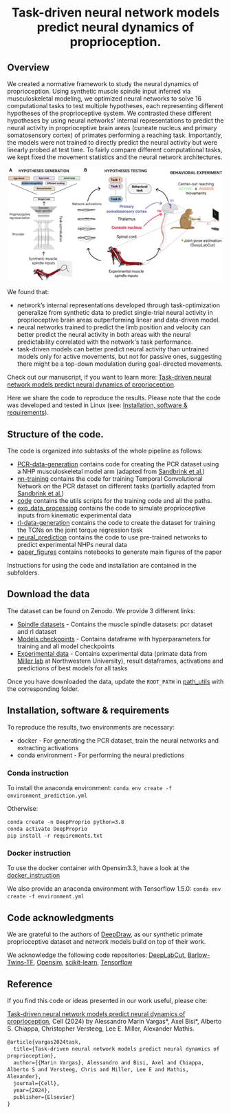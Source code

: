 <h1 style="text-align: center;">Task-driven neural network models predict neural dynamics of proprioception.</h1>

<h2>Overview</h2>

We created a normative framework to study the neural dynamics of proprioception. Using synthetic muscle spindle input inferred via musculoskeletal modeling, we optimized neural networks to solve 16 computational tasks to test multiple hypotheses, each representing different hypotheses of the proprioceptive system. We contrasted these different hypotheses by using neural networks' internal representations to predict the neural activity in proprioceptive brain areas (cuneate nucleus and primary somatosensory cortex) of primates performing a reaching task.
Importantly, the models were not trained to directly predict the neural activity but were linearly probed at test time. To fairly compare different computational tasks, we kept fixed the movement statistics and the neural network architectures.

<p align="center">
    <img src="paper_figures/summary_figure.png" width="800" alt="Overview">
</p>

We found that:
- network’s internal representations developed through task-optimization generalize from synthetic data to predict single-trial neural activity in proprioceptive brain areas outperforming linear and data-driven model.
- neural networks trained to predict the limb position and velocity can better predict the neural activity in both areas with the neural predictability correlated with the network's task performance.
- task-driven models can better predict neural activity than untrained models only for active movements, but not for passive ones, suggesting there might be a top-down modulation during goal-directed movements.

Check out our manuscript, if you want to learn more: [Task-driven neural network models predict neural dynamics of proprioception](https://www.cell.com/cell/pdf/S0092-8674(24)00239-3.pdf). 

Here we share the code to reproduce the results. Please note that the code was developed and tested in Linux (see: [Installation, software & requirements](#installation)).

<h2>Structure of the code.</h2>

The code is organized into subtasks of the whole pipeline as follows:

- [PCR-data-generation](PCR-data-generation) contains code for creating the PCR dataset using a NHP musculoskeletal model arm (adapted from [Sandbrink et al.](https://elifesciences.org/articles/81499))
- [nn-training](nn-training) contains the code for training Temporal Convolutional Network on the PCR dataset on different tasks (partially adapted from [Sandbrink et al.](https://elifesciences.org/articles/81499))
- [code](code) contains the utils scripts for the training code and all the paths.
- [exp_data_processing](exp_data_processing) contains the code to simulate proprioceptive inputs from kinematic experimental data
- [rl-data-generation](rl-data-generation) contains the code to create the dataset for training the TCNs on the joint torque regression task
- [neural_prediction](neural_prediction) contains the code to use pre-trained networks to predict experimental NHPs neural data
- [paper_figures](paper_figures) contains notebooks to generate main figures of the paper

Instructions for using the code and installation are contained in the subfolders. 

<h2>Download the data</h2>

The dataset can be found on Zenodo. We provide 3 different links:
- [Spindle datasets](https://doi.org/10.5281/zenodo.10530013) - Contains the muscle spindle datasets: pcr dataset and rl dataset
- [Models checkpoints](https://doi.org/10.5281/zenodo.10533584) - Contains dataframe with hyperparameters for training and all model checkpoints
- [Experimental data](https://doi.org/10.5281/zenodo.10542311) - Contains experimental data (primate data from [Miller lab](https://labs.feinberg.northwestern.edu/lee-miller/research/) at Northwestern University), result dataframes, activations and predictions of best models for all tasks

Once you have downloaded the data, update the `ROOT_PATH` in [path_utils](code/path_utils.py) with the corresponding folder.

<div id="installation"></div>
<h2>Installation, software & requirements</h2>

To reproduce the results, two environments are necessary:
* docker - For generating the PCR dataset, train the neural networks and extracting activations
* conda environment - For performing the neural predictions

<h3>Conda instruction</h3>

To install the anaconda environment:
`conda env create -f environment_prediction.yml`

Otherwise:

```
conda create -n DeepProprio python=3.8
conda activate DeepProprio
pip install -r requirements.txt
```

<h3>Docker instruction</h3>

To use the docker container with Opensim3.3, have a look at the [docker_instruction](docker_instruction.md)

We also provide an anaconda environment with Tensorflow 1.5.0:
`conda env create -f environment.yml`

<h2>Code acknowledgments</h2>

We are grateful to the authors of [DeepDraw](https://github.com/amathislab/DeepDraw), as our synthetic primate proprioceptive dataset and network models build on top of their work.

We acknowledge the following code repositories: [DeepLabCut](https://github.com/DeepLabCut/DeepLabCut), [Barlow-Twins-TF](https://github.com/sayakpaul/Barlow-Twins-TF), [Opensim](https://simtk.org/projects/opensim), [scikit-learn](https://scikit-learn.org/stable/), [Tensorflow](https://www.tensorflow.org/)

<h2>Reference</h2>

If you find this code or ideas presented in our work useful, please cite:

[Task-driven neural network models predict neural dynamics of proprioception](https://www.cell.com/cell/pdf/S0092-8674(24)00239-3.pdf), Cell (2024) by Alessandro Marin Vargas*, Axel Bisi*, Alberto S. Chiappa, Christopher Versteeg, Lee E. Miller, Alexander Mathis.

```
@article{vargas2024task,
  title={Task-driven neural network models predict neural dynamics of proprioception},
  author={{Marin Vargas}, Alessandro and Bisi, Axel and Chiappa, Alberto S and Versteeg, Chris and Miller, Lee E and Mathis, Alexander},
  journal={Cell},
  year={2024},
  publisher={Elsevier}
}
```
